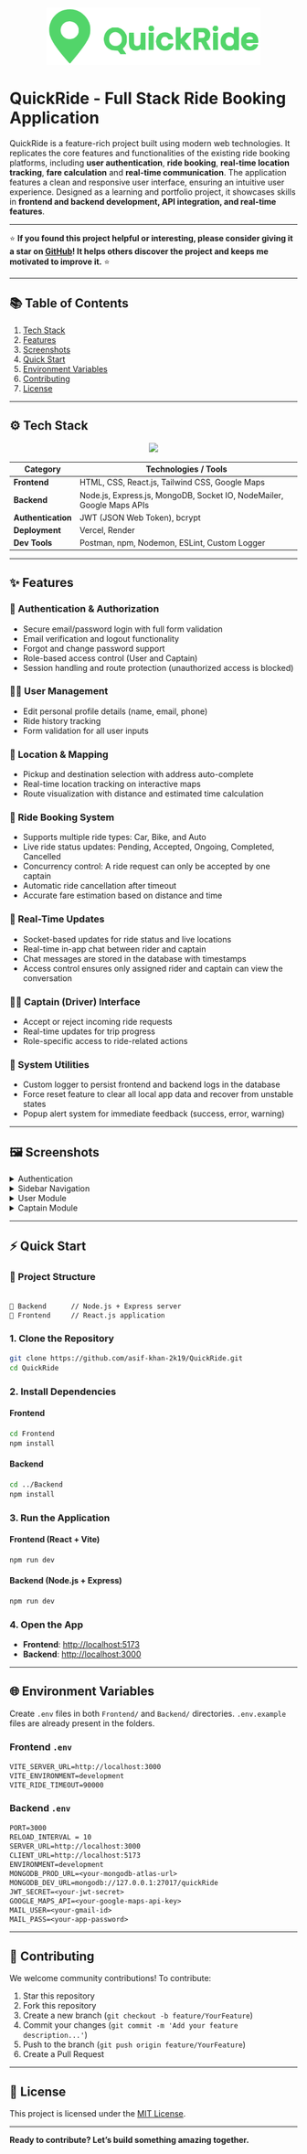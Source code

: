 <div align="center">
    <img src="/Frontend//public/logo-quickride-green.png" height="100px" >
</div>

# QuickRide - Full Stack Ride Booking Application

QuickRide is a feature-rich project built using modern web technologies. It replicates the core features and functionalities of the existing ride booking platforms, including **user authentication**, **ride booking**, **real-time location tracking**, **fare calculation** and **real-time communication**. The application features a clean and responsive user interface, ensuring an intuitive user experience. Designed as a learning and portfolio project, it showcases skills in **frontend and backend development, API integration, and real-time features**.


---

⭐ **If you found this project helpful or interesting, please consider giving it a star on [GitHub](https://github.com/asif-khan-2k19/QuickRide)! It helps others discover the project and keeps me motivated to improve it.** ⭐

---

## 📚 Table of Contents

1. [Tech Stack](#tech-stack)
2. [Features](#features)
3. [Screenshots](#screenshots)
4. [Quick Start](#quick-start)
5. [Environment Variables](#environment-variables)
6. [Contributing](#contributing)
7. [License](#license)

---

## ⚙️ Tech Stack

<p align="center">
  <img src="https://skillicons.dev/icons?i=html,css,js,react,nodejs,express,mongo,tailwind,gcp,npm,vercel,git,gmail,postman&perline=7" />
</p>

| **Category**       | **Technologies / Tools**                                              |
| ------------------ | --------------------------------------------------------------------- |
| **Frontend**       | HTML, CSS, React.js, Tailwind CSS, Google Maps                        |
| **Backend**        | Node.js, Express.js, MongoDB, Socket IO, NodeMailer, Google Maps APIs |
| **Authentication** | JWT (JSON Web Token), bcrypt                                          |
| **Deployment**     | Vercel, Render                                                        |
| **Dev Tools**      | Postman, npm, Nodemon, ESLint, Custom Logger                          |


---

## ✨ Features

### 🔐 Authentication & Authorization

- Secure email/password login with full form validation
- Email verification and logout functionality
- Forgot and change password support
- Role-based access control (User and Captain)
- Session handling and route protection (unauthorized access is blocked)

### 🧑🏻 User Management

- Edit personal profile details (name, email, phone)
- Ride history tracking
- Form validation for all user inputs

### 📍 Location & Mapping

- Pickup and destination selection with address auto-complete
- Real-time location tracking on interactive maps
- Route visualization with distance and estimated time calculation

### 🚖 Ride Booking System

- Supports multiple ride types: Car, Bike, and Auto
- Live ride status updates: Pending, Accepted, Ongoing, Completed, Cancelled
- Concurrency control: A ride request can only be accepted by one captain
- Automatic ride cancellation after timeout
- Accurate fare estimation based on distance and time

### 🔄 Real-Time Updates

- Socket-based updates for ride status and live locations
- Real-time in-app chat between rider and captain
- Chat messages are stored in the database with timestamps
- Access control ensures only assigned rider and captain can view the conversation

### 👨‍✈️ Captain (Driver) Interface

- Accept or reject incoming ride requests
- Real-time updates for trip progress
- Role-specific access to ride-related actions

### 🧰 System Utilities

- Custom logger to persist frontend and backend logs in the database
- Force reset feature to clear all local app data and recover from unstable states
- Popup alert system for immediate feedback (success, error, warning)

---

## 🖼️ Screenshots

<details>
<summary>Authentication</summary>

![User Auth](./Frontend/public/screens/user-auth.png)

</details>

<details>
<summary>Sidebar Navigation</summary>

![Sidebar](./Frontend/public/screens/sidebar.png)

</details>

<details>
<summary>User Module</summary>

![User Module](./Frontend/public/screens/user-module.png)

</details>

<details>
<summary>Captain Module</summary>

![Captain Module](./Frontend/public/screens/captain-module.png)

</details>

---

## ⚡ Quick Start

### 📁 Project Structure

```

📂 Backend      // Node.js + Express server
📂 Frontend     // React.js application

```

### 1. Clone the Repository

```bash
git clone https://github.com/asif-khan-2k19/QuickRide.git
cd QuickRide
```

### 2. Install Dependencies

#### Frontend

```bash
cd Frontend
npm install
```

#### Backend

```bash
cd ../Backend
npm install
```

### 3. Run the Application

#### Frontend (React + Vite)

```bash
npm run dev
```

#### Backend (Node.js + Express)

```bash
npm run dev
```

### 4. Open the App

- **Frontend**: [http://localhost:5173](http://localhost:5173)
- **Backend**: [http://localhost:3000](http://localhost:3000)

---

## 🌐 Environment Variables

Create `.env` files in both `Frontend/` and `Backend/` directories.
`.env.example` files are already present in the folders.

### Frontend `.env`

```env
VITE_SERVER_URL=http://localhost:3000
VITE_ENVIRONMENT=development
VITE_RIDE_TIMEOUT=90000
```

### Backend `.env`

```env
PORT=3000
RELOAD_INTERVAL = 10
SERVER_URL=http://localhost:3000
CLIENT_URL=http://localhost:5173
ENVIRONMENT=development
MONGODB_PROD_URL=<your-mongodb-atlas-url>
MONGODB_DEV_URL=mongodb://127.0.0.1:27017/quickRide
JWT_SECRET=<your-jwt-secret>
GOOGLE_MAPS_API=<your-google-maps-api-key>
MAIL_USER=<your-gmail-id>
MAIL_PASS=<your-app-password>
```

---

## 🤝 Contributing

We welcome community contributions! To contribute:

1. Star this repository
2. Fork this repository
3. Create a new branch (`git checkout -b feature/YourFeature`)
4. Commit your changes (`git commit -m 'Add your feature description...'`)
5. Push to the branch (`git push origin feature/YourFeature`)
6. Create a Pull Request

---

## 📝 License

This project is licensed under the [MIT License](LICENSE).

---

**Ready to contribute? Let’s build something amazing together.**
